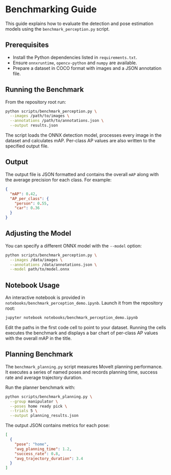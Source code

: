# Benchmarking Guide

This guide explains how to evaluate the detection and pose estimation models
using the `benchmark_perception.py` script.

## Prerequisites

- Install the Python dependencies listed in `requirements.txt`.
- Ensure `onnxruntime`, `opencv-python` and `numpy` are available.
- Prepare a dataset in COCO format with images and a JSON annotation file.

## Running the Benchmark

From the repository root run:

```bash
python scripts/benchmark_perception.py \
  --images /path/to/images \
  --annotations /path/to/annotations.json \
  --output results.json
```

The script loads the ONNX detection model, processes every image in the dataset
and calculates mAP. Per-class AP values are also written to the specified output
file.

## Output

The output file is JSON formatted and contains the overall `mAP` along with the
average precision for each class. For example:

```json
{
  "mAP": 0.42,
  "AP_per_class": {
    "person": 0.55,
    "car": 0.36
  }
}
```

## Adjusting the Model

You can specify a different ONNX model with the `--model` option:

```bash
python scripts/benchmark_perception.py \
  --images /data/images \
  --annotations /data/annotations.json \
  --model path/to/model.onnx
```

## Notebook Usage

An interactive notebook is provided in `notebooks/benchmark_perception_demo.ipynb`.
Launch it from the repository root:

```bash
jupyter notebook notebooks/benchmark_perception_demo.ipynb
```

Edit the paths in the first code cell to point to your dataset. Running the
cells executes the benchmark and displays a bar chart of per-class AP values with
the overall mAP in the title.

## Planning Benchmark

The `benchmark_planning.py` script measures MoveIt planning performance.
It executes a series of named poses and records planning time, success
rate and average trajectory duration.

Run the planner benchmark with:

```bash
python scripts/benchmark_planning.py \
  --group manipulator \
  --poses home ready pick \
  --trials 5 \
  --output planning_results.json
```

The output JSON contains metrics for each pose:

```json
[
  {
    "pose": "home",
    "avg_planning_time": 1.2,
    "success_rate": 0.8,
    "avg_trajectory_duration": 3.4
  }
]
```

